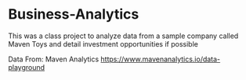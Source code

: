 # Business-Analytics
This was a class project to analyze data from a sample company called Maven Toys and detail investment opportunities if possible


Data From: Maven Analytics 
https://www.mavenanalytics.io/data-playground
